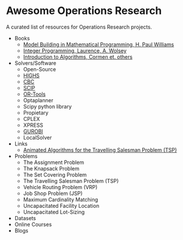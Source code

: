 # Awesome Operations Research
A curated list of resources for Operations Research projects.

* Books
  * [Model Building in Mathematical Programming, H. Paul Williams](https://www.thriftbooks.com/w/model-building-in-mathematical-programming--4th-edition_h-paul-williams/470378/item/)
  * [Integer Programming, Laurence, A. Wolsey](https://www.thriftbooks.com/w/integer-programming_laurence-a-wolsey/336504/item/)
  * [Introduction to Algorithms, Cormen et. others](https://www.thriftbooks.com/w/introduction-to-algorithms_clifford-stein_thomas-h-cormen/254823/)
* Solvers/Software
  * Open-Source
   * [HIGHS ](https://ergo-code.github.io/HiGHS/index.html)
   * [CBC](https://github.com/coin-or/Cbc)
   * [SCIP](https://www.scipopt.org/)
   * [OR-Tools](https://developers.google.com/optimization/)
   * Optaplanner
   * Scipy python library
  * Propietary
   * CPLEX
   * XPRESS
   * [GUROBI](https://www.gurobi.com/)
   * LocalSolver
* Links
  * [Animated Algorithms for the Travelling Salesman Problem (TSP)](https://stemlounge.com/animated-algorithms-for-the-traveling-salesman-problem/)
* Problems
  * The Assignment Problem
  * The Knapsack Problem
  * The Set Covering Problem
  * The Travelling Salesman Problem (TSP)
  * Vehicle Routing Problem (VRP)
  * Job Shop Problem (JSP)
  * Maximum Cardinality Matching
  * Uncapacitated Facility Location
  * Uncapacitated Lot-Sizing
* Datasets
* Online Courses
* Blogs
